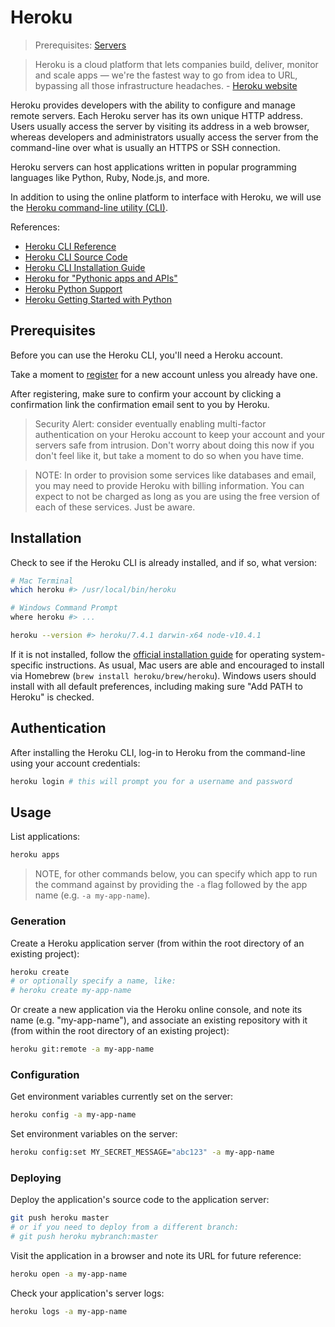 # Heroku

> Prerequisites: [Servers](/notes/servers.md)

> Heroku is a cloud platform that lets companies build, deliver, monitor and scale apps — we're the fastest way to go from idea to URL, bypassing all those infrastructure headaches. - [Heroku website](https://www.heroku.com/what)

Heroku provides developers with the ability to configure and manage remote servers. Each Heroku server has its own unique HTTP address. Users usually access the server by visiting its address in a web browser, whereas developers and administrators usually access the server from the command-line over what is usually an HTTPS or SSH connection.

Heroku servers can host applications written in popular programming languages like Python, Ruby, Node.js, and more.

In addition to using the online platform to interface with Heroku, we will use the [Heroku command-line utility (CLI)](https://devcenter.heroku.com/articles/heroku-cli).

References:

  + [Heroku CLI Reference](https://devcenter.heroku.com/categories/command-line)
  + [Heroku CLI Source Code](https://github.com/heroku/cli)
  + [Heroku CLI Installation Guide](https://devcenter.heroku.com/articles/heroku-cli#download-and-install)
  + [Heroku for "Pythonic apps and APIs"](https://www.heroku.com/python)
  + [Heroku Python Support](https://devcenter.heroku.com/articles/python-support)
  + [Heroku Getting Started with Python](https://devcenter.heroku.com/articles/getting-started-with-python#introduction)

## Prerequisites

Before you can use the Heroku CLI, you'll need a Heroku account.

Take a moment to [register](https://signup.heroku.com/) for a new account unless you already have one.

After registering, make sure to confirm your account by clicking a confirmation link the confirmation email sent to you by Heroku.

> Security Alert: consider eventually enabling multi-factor authentication on your Heroku account to keep your account and your servers safe from intrusion. Don't worry about doing this now if you don't feel like it, but take a moment to do so when you have time.

> NOTE: In order to provision some services like databases and email, you may need to provide Heroku with billing information. You can expect to not be charged as long as you are using the free version of each of these services. Just be aware.

## Installation

Check to see if the Heroku CLI is already installed, and if so, what version:

```sh
# Mac Terminal
which heroku #> /usr/local/bin/heroku

# Windows Command Prompt
where heroku #> ...
```

```sh
heroku --version #> heroku/7.4.1 darwin-x64 node-v10.4.1
```

If it is not installed, follow the [official installation guide](https://devcenter.heroku.com/articles/heroku-cli#download-and-install) for operating system-specific instructions. As usual, Mac users are able and encouraged to install via Homebrew (`brew install heroku/brew/heroku`). Windows users should install with all default preferences, including making sure "Add PATH to Heroku" is checked.

## Authentication

After installing the Heroku CLI, log-in to Heroku from the command-line using your account credentials:

```sh
heroku login # this will prompt you for a username and password
```




























## Usage

List applications:

```sh
heroku apps
```

> NOTE, for other commands below, you can specify which app to run the command against by providing the `-a` flag followed by the app name (e.g. `-a my-app-name`).

### Generation

Create a Heroku application server (from within the root directory of an existing project):

```sh
heroku create
# or optionally specify a name, like:
# heroku create my-app-name
```

Or create a new application via the Heroku online console, and note its name (e.g. "my-app-name"), and associate an existing repository with it (from within the root directory of an existing project):

```sh
heroku git:remote -a my-app-name
```

### Configuration

Get environment variables currently set on the server:

```sh
heroku config -a my-app-name
```

Set environment variables on the server:

```sh
heroku config:set MY_SECRET_MESSAGE="abc123" -a my-app-name
```

### Deploying

Deploy the application's source code to the application server:

```` sh
git push heroku master
# or if you need to deploy from a different branch:
# git push heroku mybranch:master
````

Visit the application in a browser and note its URL for future reference:

```` sh
heroku open -a my-app-name
````

Check your application's server logs:

```` sh
heroku logs -a my-app-name
````
